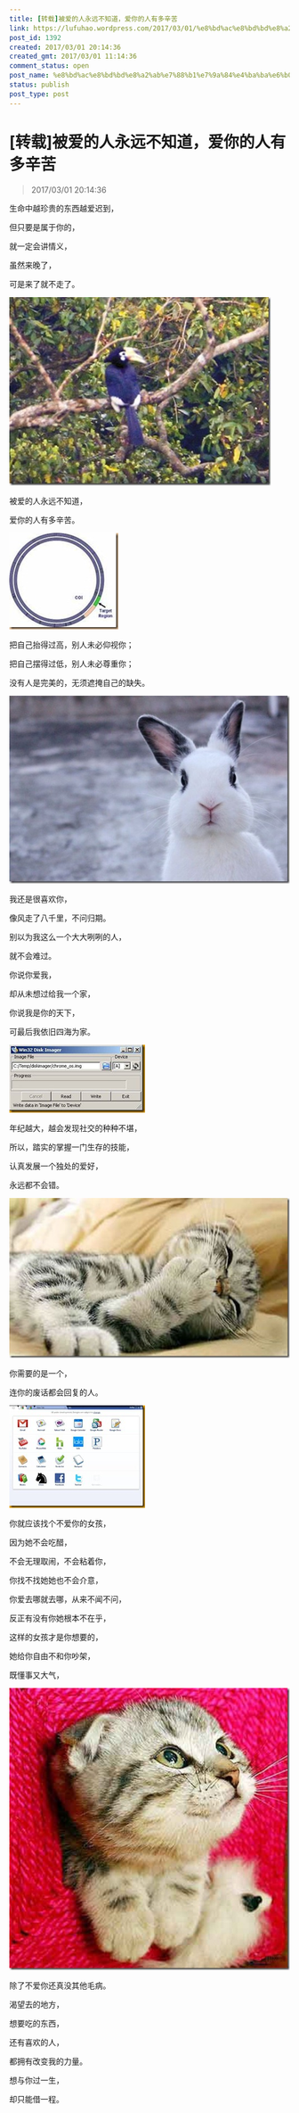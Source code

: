 ```yaml
---
title: [转载]被爱的人永远不知道，爱你的人有多辛苦
link: https://lufuhao.wordpress.com/2017/03/01/%e8%bd%ac%e8%bd%bd%e8%a2%ab%e7%88%b1%e7%9a%84%e4%ba%ba%e6%b0%b8%e8%bf%9c%e4%b8%8d%e7%9f%a5%e9%81%93%ef%bc%8c%e7%88%b1%e4%bd%a0%e7%9a%84%e4%ba%ba%e6%9c%89%e5%a4%9a%e8%be%9b%e8%8b%a6/: 
post_id: 1392
created: 2017/03/01 20:14:36
created_gmt: 2017/03/01 11:14:36
comment_status: open
post_name: %e8%bd%ac%e8%bd%bd%e8%a2%ab%e7%88%b1%e7%9a%84%e4%ba%ba%e6%b0%b8%e8%bf%9c%e4%b8%8d%e7%9f%a5%e9%81%93%ef%bc%8c%e7%88%b1%e4%bd%a0%e7%9a%84%e4%ba%ba%e6%9c%89%e5%a4%9a%e8%be%9b%e8%8b%a6
status: publish
post_type: post
---
```


# [转载]被爱的人永远不知道，爱你的人有多辛苦

> 2017/03/01 20:14:36

生命中越珍贵的东西越爱迟到，

但只要是属于你的，

就一定会讲情义，

虽然来晚了，

可是来了就不走了。

![clip_image001](/assets/images/20170301-201436-0001.jpg)

被爱的人永远不知道，

爱你的人有多辛苦。

![clip_image002](/assets/images/20170301-201436-0002.jpg)

把自己抬得过高，别人未必仰视你； 

把自己摆得过低，别人未必尊重你； 

没有人是完美的，无须遮掩自己的缺失。 

![clip_image003](/assets/images/20170301-201436-0003.jpg)

我还是很喜欢你，

像风走了八千里，不问归期。

别以为我这么一个大大咧咧的人， 

就不会难过。 

你说你爱我， 

却从未想过给我一个家， 

你说我是你的天下， 

可最后我依旧四海为家。 

![clip_image004](/assets/images/20170301-201436-0004.jpg)

年纪越大，越会发现社交的种种不堪， 

所以，踏实的掌握一门生存的技能， 

认真发展一个独处的爱好， 

永远都不会错。 

![clip_image005](/assets/images/20170301-201436-0005.jpg)

你需要的是一个，

连你的废话都会回复的人。

![clip_image006](/assets/images/20170301-201436-0006.jpg)

你就应该找个不爱你的女孩， 

因为她不会吃醋， 

不会无理取闹，不会粘着你， 

你找不找她她也不会介意， 

你爱去哪就去哪，从来不闻不问， 

反正有没有你她根本不在乎， 

这样的女孩才是你想要的， 

她给你自由不和你吵架， 

既懂事又大气， 

![clip_image007](/assets/images/20170301-201436-0007.jpg)

除了不爱你还真没其他毛病。 

渴望去的地方， 

想要吃的东西， 

还有喜欢的人， 

都拥有改变我的力量。 

想与你过一生，

却只能借一程。
